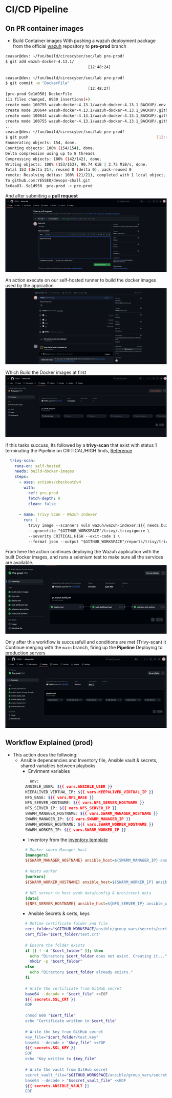 # CI/CD Pipeline

## On PR container images

* Build Container images
With pushing a wazuh deployment package from the official [wazuh](https://github.com/wazuh/wazuh-docker) repository  to **pre-prod** branch

```bash
ceasar@dev: ~/fun/build/cirescyber/soc/lab pre-prod!                                                                                                                                          
$ git add wazuh-docker-4.13.1/                                                                                                                                                                
                                    [12:48:24]                                                                                                                                               
                                                                                                                                                                                            
ceasar@dev: ~/fun/build/cirescyber/soc/lab pre-prod!                                                                                                                                          
$ git commit -m "DockerFile"                                                                                                                                                                  
                                    [12:48:27]                                                                                                                                               
[pre-prod 9e1d950] DockerFile                                                                                                                                                                 
111 files changed, 8930 insertions(+)                                                                                                                                                        
create mode 100755 wazuh-docker-4.13.1/wazuh-docker-4.13.1_BACKUP/.env                                                                                                                       
create mode 100644 wazuh-docker-4.13.1/wazuh-docker-4.13.1_BACKUP/.github/.goss.yaml                                                                                                         
create mode 100644 wazuh-docker-4.13.1/wazuh-docker-4.13.1_BACKUP/.github/free-disk-space/action.yml                                                                                         
create mode 100755 wazuh-docker-4.13.1/wazuh-docker-4.13.1_BACKUP/.github/multi-node-filebeat-check.sh                                                                                       
...
ceasar@dev: ~/fun/build/cirescyber/soc/lab pre-prod!
$ git push                                                        [12:48:46]
Enumerating objects: 154, done.
Counting objects: 100% (154/154), done.
Delta compression using up to 8 threads
Compressing objects: 100% (142/142), done.
Writing objects: 100% (153/153), 90.74 KiB | 2.75 MiB/s, done.
Total 153 (delta 21), reused 0 (delta 0), pack-reused 0
remote: Resolving deltas: 100% (21/21), completed with 1 local object.
To github.com:YESSEO/devops-chall.git
5c6aa83..9e1d950  pre-prod -> pre-prod                                                                               
```

And after submiting a **pull request**
![Pr submit](docs/images/Pr_submit.png)


An action execute on our self-hosted runner to build the docker images used by the appication 
![Pr action](docs/images/Pr_action.png)

Which Build the Docker images at first
![Pr build docker images](docs/images/Pr_build_docker.png)

if this tasks succuss, Its followed by a **trivy-scan** that exist with status 1 terminating the Pipeline on CRITICAL/HIGH finds, [Reference](https://github.com/YESSEO/devops-chall/blob/main/.github/workflows/pr_wazuh_build.yml#L50)

```yaml
  trivy-scan:
    runs-on: self-hosted
    needs: build-docker-images
    steps:
      - uses: actions/checkout@v4
        with:
          ref: pre-prod
          fetch-depth: 0
          clean: false

      - name: Trivy Scan - Wazuh Indexer
        run: |
          trivy image --scanners vuln wazuh/wazuh-indexer:${{ needs.build-docker-images.outputs.wazuh_version }} \
          --ignorefile "$GITHUB_WORKSPACE"/trivy/.trivyignore \
          --severity CRITICAL,HIGH --exit-code 1 \
          --format json --output "$GITHUB_WORKSPACE"/reports/trivy/trivy-wazuh-indexer.json \
```
From here the action continues deploying the Wazuh application with the built Docker images, and runs a selenium test to make sure all the services are available.
![Pr workflow success](docs/images/Pr_workFlow.png)

Only after this workflow is succussfull and conditions are met (Trivy-scan) it Continue merging with the `main` branch, firing up the **Pipeline** Deploynig to production servers
![Pipline start](docs/images/Pip_Prod_ansible.png)

## Workflow Explained (prod)

* This action does the follwoing:
  - Ansible dependencies and Inventory file, Ansible vault & secrets, shared variables between playboks
    - Envirment variables
    ```bash
        env:
      ANSIBLE_USER: ${{ vars.ANSIBLE_USER }}
      KEEPALIVED_VIRTUAL_IP: ${{ vars.KEEPALIVED_VIRTUAL_IP }}
      NFS_BASE: ${{ vars.NFS_BASE }}
      NFS_SERVER_HOSTNAME: ${{ vars.NFS_SERVER_HOSTNAME }}
      NFS_SERVER_IP: ${{ vars.NFS_SERVER_IP }}
      SWARM_MANAGER_HOSTNAME: ${{ vars.SWARM_MANAGER_HOSTNAME }}
      SWARM_MANAGER_IP: ${{ vars.SWARM_MANAGER_IP }}
      SWARM_WORKER_HOSTNAME: ${{ vars.SWARM_WORKER_HOSTNAME }}
      SWARM_WORKER_IP: ${{ vars.SWARM_WORKER_IP }}
    ```
    - Inventory from the [inventory template](https://github.com/YESSEO/devops-chall/blob/main/ansible/templates/inventory.example.ini)
    ```ini
      # Docker swarm Manager host
      [managers]
      ${SWARM_MANAGER_HOSTNAME} ansible_host=${SWARM_MANAGER_IP} ansible_user=${ANSIBLE_USER} 

      # Hosts worker
      [workers]
      ${SWARM_WORKER_HOSTNAME} ansible_host=${SWARM_WORKER_IP} ansible_user=${ANSIBLE_USER}

      # NFS server to host wzuh data/config & presistent data
      [data]
      ${NFS_SERVER_HOSTNAME} ansible_host=${NFS_SERVER_IP} ansible_user=${ANSIBLE_USER}
    ```
    - Ansible Secrets & certs, keys
    ```bash
      # Define certificate folder and file
      cert_folder="$GITHUB_WORKSPACE/ansible/group_vars/secrets/certs"
      cert_file="$cert_folder/test.crt"

      # Ensure the folder exists
      if [[ ! -d "$cert_folder" ]]; then
        echo "Directory $cert_folder does not exist. Creating it..."
        mkdir -p "$cert_folder"
      else
        echo "Directory $cert_folder already exists."
      fi

      # Write the certificate from GitHub secret
      base64 --decode > "$cert_file" <<EOF
      ${{ secrets.SSL_CRT }}
      EOF

      chmod 600 "$cert_file"
      echo "Certificate written to $cert_file"

      # Write the key from GitHub secret
      key_file="$cert_folder/test.key"
      base64 --decode > "$key_file" <<EOF
      ${{ secrets.SSL_KEY }}
      EOF
      echo "Key written to $key_file"
      
      # Write the vault from GitHub secret
      secret_vault_file="$GITHUB_WORKSPACE/ansible/group_vars/secrets/vault.yml"
      base64 --decode > "$secret_vault_file" <<EOF
      ${{ secrets.ANSIBLE_VAULT }}
      EOF
    ```

